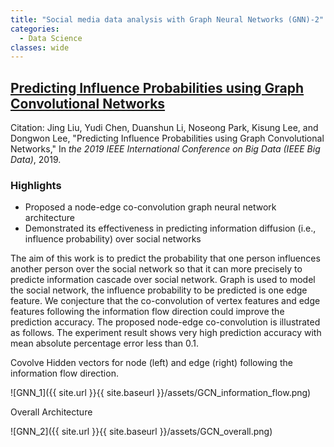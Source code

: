```yaml
---
title: "Social media data analysis with Graph Neural Networks (GNN)-2"
categories:
  - Data Science
classes: wide
---
```

## [Predicting Influence Probabilities using Graph Convolutional Networks](http://pike.psu.edu/publications/bigdata19.pdf)

Citation: Jing Liu, Yudi Chen, Duanshun Li, Noseong Park, Kisung Lee, and Dongwon Lee, "Predicting Influence Probabilities using Graph Convolutional Networks," In *the 2019 IEEE International Conference on Big Data (IEEE Big Data)*, 2019.
### **Highlights**
+ Proposed a node-edge co-convolution graph neural network architecture
+ Demonstrated its effectiveness in predicting information diffusion (i.e., influence probability) over social networks  

The aim of this work is to predict the probability that one person influences another person over the social network so that it can more precisely to predicte information cascade over social network. Graph is used to model the social network, the influence probability to be predicted is one edge feature. We conjecture that the co-convolution of vertex features and edge features following the information flow direction could improve the prediction accuracy. The proposed node-edge co-convolution is illustrated as follows. The experiment result shows very high prediction accuracy with mean absolute percentage error less than 0.1.

Covolve Hidden vectors for node (left) and edge (right) following the information flow direction.

![GNN_1]({{ site.url }}{{ site.baseurl }}/assets/GCN_information_flow.png)

Overall Architecture

![GNN_2]({{ site.url }}{{ site.baseurl }}/assets/GCN_overall.png)
